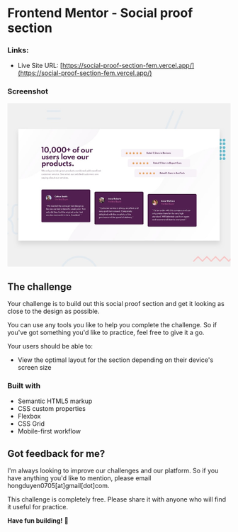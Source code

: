 # Frontend Mentor - Social proof section

### Links:
- Live Site URL: [https://social-proof-section-fem.vercel.app/](https://social-proof-section-fem.vercel.app/)
### Screenshot
![Design preview for the Social proof section coding challenge](./design/desktop-preview.jpg)


## The challenge

Your challenge is to build out this social proof section and get it looking as close to the design as possible.

You can use any tools you like to help you complete the challenge. So if you've got something you'd like to practice, feel free to give it a go.

Your users should be able to:

- View the optimal layout for the section depending on their device's screen size

### Built with

- Semantic HTML5 markup
- CSS custom properties
- Flexbox
- CSS Grid
- Mobile-first workflow

## Got feedback for me?

I'm always looking to improve our challenges and our platform. So if you have anything you'd like to mention, please email hongduyen0705[at]gmail[dot]com.

This challenge is completely free. Please share it with anyone who will find it useful for practice.

**Have fun building!** 🚀
